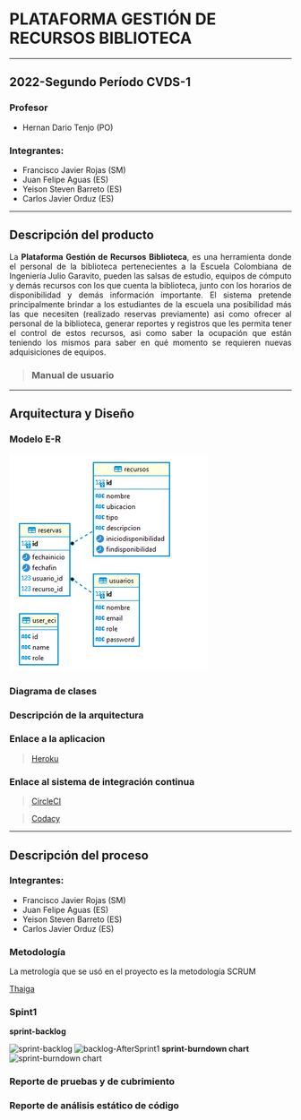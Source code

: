 # PLATAFORMA GESTIÓN DE RECURSOS BIBLIOTECA #

* * *

## 2022-Segundo Período CVDS-1 ##
### Profesor ###
- Hernan Dario Tenjo (PO)
### Integrantes: ###
- Francisco Javier Rojas (SM)
- Juan Felipe Aguas (ES)
- Yeison Steven Barreto (ES)
- Carlos Javier Orduz (ES)

* * *

## Descripción del producto ##
<p style='text-align: justify;'>
La <b>Plataforma Gestión de Recursos Biblioteca</b>, es una herramienta donde el personal de la biblioteca pertenecientes a 
la Escuela Colombiana de Ingeniería Julio Garavito, pueden las salsas de estudio, equipos de cómputo y demás recursos con
los que cuenta la biblioteca, junto con los horarios de disponibilidad y demás información importante. El sistema pretende 
principalmente brindar a los estudiantes de la escuela una posibilidad más las que necesiten (realizado reservas previamente) 
asi como ofrecer al personal de la biblioteca, generar reportes y registros que les permita tener el control de estos 
recursos, asi como saber la ocupación que están teniendo los mismos para saber en qué momento se requieren nuevas adquisiciones de equipos.
</p>

> ### Manual de usuario ###
> 

* * *

## Arquitectura y Diseño ##
### Modelo E-R ###
![sprint-backlog](img/Modelo_ER.png)

### Diagrama de clases ###
### Descripción de la arquitectura ###
### Enlace a la aplicacion ###  
> [Heroku](https://plataforma-gestion-de-recursos.herokuapp.com)
### Enlace al sistema de integración continua ###
> [CircleCI](https://app.circleci.com/pipelines/github/Grupo-1-CVDS/Plataforma-Gestion-de-Recursos-Biblioteca) 

> [Codacy](https://app.codacy.com/gh/Grupo-1-CVDS/Plataforma-Gestion-de-Recursos-Biblioteca/commits?bid=28713146)

* * *

## Descripción del proceso ##
### Integrantes: ###
- Francisco Javier Rojas (SM)
- Juan Felipe Aguas (ES)
- Yeison Steven Barreto (ES)
- Carlos Javier Orduz (ES)
### Metodología ###
La metrología que se usó en el proyecto es la metodología SCRUM

[Thaiga](https://tree.taiga.io/project/francisco_javier_r-gestion-de-recursos-biblioteca/backlog)

### Spint1 ###
**sprint-backlog**

![sprint-backlog](https://media.discordapp.net/attachments/831560691252068372/967907397005869137/sprint1.0.png?width=1369&height=670)
![backlog-AfterSprint1](https://media.discordapp.net/attachments/831560691252068372/967916443637280808/unknown.png?width=1060&height=669)
**sprint-burndown chart**
![sprint-burndown chart](https://media.discordapp.net/attachments/831560691252068372/967907397215588362/sprint1.1.png)



### Reporte de pruebas y de cubrimiento ###

### Reporte de análisis estático de código ###
